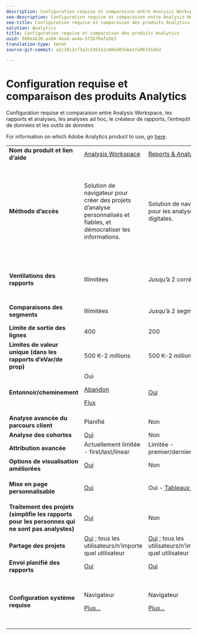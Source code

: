 ```yaml
---
description: Configuration requise et comparaison entre Analysis Workspace, les rapports et analyses, les analyses ad hoc, le créateur de rapports, l’entrepôt de données et les outils de données
seo-description: Configuration requise et comparaison entre Analysis Workspace, les rapports et analyses, les analyses ad hoc, le créateur de rapports, l’entrepôt de données et les outils de données
seo-title: Configuration requise et comparaison des produits Analytics
solution: Analytics
title: Configuration requise et comparaison des produits Analytics
uuid: 988eab20-aa94-4eae-ae4a-5f2b70afa5b3
translation-type: tm+mt
source-git-commit: a2c38c2cf3a2c1451e2c60e003ebe1fa9bfd145d

---
```



# Configuration requise et comparaison des produits Analytics

Configuration requise et comparaison entre Analysis Workspace, les rapports et analyses, les analyses ad hoc, le créateur de rapports, l’entrepôt de données et les outils de données

For information on which Adobe Analytics product to use, go [here](/help/admin/c-analytics-product-comparison/which-analytics-tool.md).

<table id="table_8A42BE3253024552A170F6471B1E4D1D"> 
 <tbody> 
  <tr> 
   <td> <b>Nom du produit et lien d’aide</b> </td> 
   <td> <a href="https://marketing.adobe.com/resources/help/en_US/analytics/analysis-workspace/" format="https" scope="external"> Analysis Workspace </a> </td> 
   <td> <a href="https://marketing.adobe.com/resources/help/en_US/sc/user/index.html" format="https" scope="external"> Reports &amp; Analytics </a> </td> 
   <td> <a href="https://marketing.adobe.com/resources/help/en_US/dsc/" format="https" scope="external"> Ad Hoc Analysis </a> </td> 
   <td> <a href="https://marketing.adobe.com/resources/help/en_US/arb/index.html" format="https" scope="external"> Report Builder </a> </td> 
   <td colname="col06"> <a href="https://marketing.adobe.com/resources/help/en_US/reference/data_warehouse.html" format="https" scope="external"> Data Warehouse </a> </td> 
   <td colname="col6"> <a href="https://marketing.adobe.com/resources/help/en_US/insight/" format="https" scope="external"> Data Workbench </a> </td> 
  </tr> 
  <tr> 
   <td> <b>Méthode d’accès</b> </td> 
   <td> Solution de navigateur pour créer des projets d’analyse personnalisés et fiables, et démocratiser les informations. </td> 
   <td> Solution de navigateur pour les analyses digitales. </td> 
   <td> Outil Java pour des analyses digitales avancées. </td> 
   <td> Module complémentaire Excel qui permet de créer des requêtes personnalisées à partir des rapports et analyses et de les visualiser à l’aide de Microsoft Excel. </td> 
   <td colname="col06"> Solution de navigateur qui génère des rapports au format <span class="filepath">.csv</span>. Peut générer des fichiers de format Tableau. </td> 
   <td colname="col6"> Outil d’analyse multicanal pour des analyses avancées, comme la modélisation d’attribution personnalisée, l’analyse prédictive et l’analyse client avec vue à 360 degrés. </td> 
  </tr> 
  <tr> 
   <td> <b>Ventilations des rapports</b> </td> 
   <td> Illimitées </td> 
   <td> Jusqu’à 2 corrélations </td> 
   <td> Illimitées </td> 
   <td> Jusqu’à 2 corrélations </td> 
   <td colname="col06"> Effectue des ventilations illimitées entièrement étendues (ventilation par segment). </td> 
   <td colname="col6"> Illimitées </td> 
  </tr> 
  <tr> 
   <td> <b>Comparaisons des segments</b> </td> 
   <td> Illimitées </td> 
   <td> Jusqu’à 2 segments </td> 
   <td> Illimitées </td> 
   <td> Illimitées (empilement des requêtes de données) </td> 
   <td colname="col06"> 1 segment. Prise en charge de plusieurs segments (empilés). </td> 
   <td colname="col6"> Illimitées </td> 
  </tr> 
  <tr> 
   <td> <b>Limite de sortie des lignes</b> </td> 
   <td> 400 </td> 
   <td> 200 </td> 
   <td> 50 000 </td> 
   <td> 50 000 </td> 
   <td colname="col06"> Illimitées </td> 
   <td colname="col6"> Personnalisable </td> 
  </tr> 
  <tr> 
   <td> <b>Limites de valeur unique (dans les rapports d’eVar/de prop)</b> </td> 
   <td> 500 K-2 millions </td> 
   <td> 500 K-2 millions </td> 
   <td> 500 K-2 millions </td> 
   <td> 500 K-2 millions </td> 
   <td colname="col06"> Illimitées </td> 
   <td colname="col6"> Personnalisable </td> 
  </tr> 
  <tr> 
   <td> <b>Entonnoir/cheminement</b> </td> 
   <td> Oui <p> </p> <a href="https://marketing.adobe.com/resources/help/en_US/analytics/analysis-workspace/fallout_flow.html" format="https" scope="external"> Abandon </a> <p> <a href="https://marketing.adobe.com/resources/help/en_US/analytics/analysis-workspace/flow.html" format="https" scope="external"> Flux </a> </p> </td> 
   <td> <a href="https://marketing.adobe.com/resources/help/en_US/sc/user/reports.html" format="https" scope="external"> Oui </a> </td> 
   <td> <a href="https://marketing.adobe.com/resources/help/en_US/dsc/c_reports_paths.html" format="https" scope="external"> Oui </a> </td> 
   <td> Oui </td> 
   <td colname="col06"> Non </td> 
   <td colname="col6"> Oui </td> 
  </tr> 
  <tr> 
   <td> <b>Analyse avancée du parcours client</b> </td> 
   <td> Planifié </td> 
   <td> Non </td> 
   <td> Oui </td> 
   <td> Non </td> 
   <td colname="col06"> Non </td> 
   <td colname="col6"> Oui </td> 
  </tr> 
  <tr> 
   <td> <b>Analyse des cohortes</b> </td> 
   <td> <a href="https://marketing.adobe.com/resources/help/en_US/analytics/analysis-workspace/cohort_analysis.html" format="https" scope="external"> Oui </a> </td> 
   <td> Non </td> 
   <td> Non </td> 
   <td> Non </td> 
   <td colname="col06"> Non </td> 
   <td colname="col6"> Oui </td> 
  </tr> 
  <tr> 
   <td> <b>Attribution avancée</b> </td> 
   <td> Actuellement limitée - first/last/linear </td> 
   <td> Limitée - premier/dernier/linéaire </td> 
   <td> Limitée - premier/dernier/linéaire </td> 
   <td> Limitée - premier/dernier/linéaire </td> 
   <td colname="col06"> Limitée - premier/dernier/linéaire </td> 
   <td colname="col6"> Oui </td> 
  </tr> 
  <tr> 
   <td> <b>Options de visualisation améliorées</b> </td> 
   <td> <a href="https://marketing.adobe.com/resources/help/en_US/analytics/analysis-workspace/analysis-workspace-features.html" format="https" scope="external"> Oui </a> </td> 
   <td> Non </td> 
   <td> Oui </td> 
   <td> Oui </td> 
   <td colname="col06"> Non </td> 
   <td colname="col6"> Oui </td> 
  </tr> 
  <tr> 
   <td> <b>Mise en page personnalisable</b> </td> 
   <td> <a href="https://marketing.adobe.com/resources/help/en_US/analytics/analysis-workspace/analysis-workspace-features.html" format="https" scope="external"> Oui </a> </td> 
   <td> Oui - <a href="https://marketing.adobe.com/resources/help/en_US/sc/user/dashboard.html" format="https" scope="external">Tableaux de bord </a> </td> 
   <td> Non </td> 
   <td> <a href="https://marketing.adobe.com/resources/help/en_US/arb/configure_the_custom_layout.html" format="https" scope="external"> Oui </a> </td> 
   <td colname="col06"> <p> Tri des résultats par ventilation ou mesure. </p> </td> 
   <td colname="col6"> Oui </td> 
  </tr> 
  <tr> 
   <td> <b>Traitement des projets (simplifie les rapports pour les personnes qui ne sont pas analystes)</b> </td> 
   <td> <a href="https://marketing.adobe.com/resources/help/en_US/analytics/analysis-workspace/curate.html" format="https" scope="external"> Oui </a> </td> 
   <td> Non </td> 
   <td> Non </td> 
   <td> Oui </td> 
   <td colname="col06"> Non </td> 
   <td colname="col6"> Oui </td> 
  </tr> 
  <tr> 
   <td> <b>Partage des projets</b> </td> 
   <td> <a href="https://marketing.adobe.com/resources/help/en_US/analytics/analysis-workspace/curate.html" format="https" scope="external"> Oui</a> ; tous les utilisateurs/n’importe quel utilisateur </td> 
   <td> <a href="https://marketing.adobe.com/resources/help/en_US/sc/user/scheduling.html" format="https" scope="external"> Oui</a> ; tous les utilisateurs/n’importe quel utilisateur </td> 
   <td> Uniquement avec les utilisateurs des Ad Hoc Analysis </td> 
   <td> Oui ; tous les utilisateurs/n’importe quel utilisateur </td> 
   <td colname="col06"> Non </td> 
   <td colname="col6"> Oui </td> 
  </tr> 
  <tr> 
   <td> <b>Envoi planifié des rapports</b> </td> 
   <td> <a href="https://marketing.adobe.com/resources/help/en_US/analytics/analysis-workspace/schedule-projects.html" format="https" scope="external"> Oui </a> </td> 
   <td> <a href="https://marketing.adobe.com/resources/help/en_US/sc/user/scheduling.html" format="https" scope="external"> Oui </a> </td> 
   <td> <a href="https://marketing.adobe.com/resources/help/en_US/dsc/c_schedule.html" format="https" scope="external"> Oui </a> </td> 
   <td> <a href="https://marketing.adobe.com/resources/help/en_US/arb/schedule_report_requests.html" format="https" scope="external"> Oui </a> </td> 
   <td colname="col06"> Oui </td> 
   <td colname="col6"> Oui </td> 
  </tr> 
  <tr> 
   <td> <b>Configuration système requise</b> </td> 
   <td> <p>Navigateur </p> <p> <a href="https://marketing.adobe.com/resources/help/en_US/sc/user/requirements.html" format="https" scope="external"> Plus... </a> </p> </td> 
   <td> <p>Navigateur </p> <p> <a href="https://marketing.adobe.com/resources/help/en_US/sc/user/requirements.html" format="https" scope="external"> Plus... </a> </p> </td> 
   <td> <p>Java </p> <p> <a href="https://marketing.adobe.com/resources/help/en_US/dsc/c_sys_reqs.html" format="http" scope="external"> Plus... </a> </p> </td> 
   <td> <p>Windows, MS Excel </p> <p> <a href="https://marketing.adobe.com/resources/help/en_US/arb/system_requirements.html" format="http" scope="external"> Plus... </a> </p> </td> 
   <td colname="col06"> Navigateur et programme pour ouvrir des fichiers <span class="filepath">.csv</span> (MS Excel, par exemple). Peut générer des fichiers de format Tableau. </td> 
   <td colname="col6"> Windows 64 bits, carte graphique de qualité pour OpenGL 3.2 (<u><a href="https://marketing.adobe.com/resources/help/en_US/insight/install/c_Data_Workbench_Client_install.html" format="https" scope="external">Plus... </a></u> ) </td> 
  </tr> 
 </tbody> 
</table>

